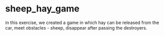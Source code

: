 
# sheep_hay_game

in this exercise, we created a game in which hay can be released from the car, meet obstacles - sheep, disappear after passing the destroyers.



